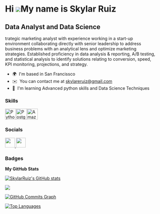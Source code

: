 Hi ![](https://user-images.githubusercontent.com/18350557/176309783-0785949b-9127-417c-8b55-ab5a4333674e.gif)My name is Skylar Ruiz
===================================================================================================================================

Data Analyst and Data Science
-----------------------------

trategic marketing analyst with experience working in a start-up environment collaborating directly with senior leadership to address business problems with an analytical lens and optimize marketing strategies. Established proficiency in data analysis & reporting, A/B testing, and statistical analysis to identify solutions relating to conversion, speed, KPI monitoring, projections, and strategy.

* 🌍  I'm based in San Francissco
* ✉️  You can contact me at [skylareruiz@gmail.com](mailto:skylareruiz@gmail.com)
* 🧠  I'm learning Advanced python skills and Data Science Techniques

### Skills


<p align="left">
<a href="https://www.python.org/" target="_blank" rel="noreferrer"><img src="https://raw.githubusercontent.com/danielcranney/readme-generator/main/public/icons/skills/python-colored.svg" width="36" height="36" alt="Python" /></a><a href="https://www.postgresql.org/" target="_blank" rel="noreferrer"><img src="https://raw.githubusercontent.com/danielcranney/readme-generator/main/public/icons/skills/postgresql-colored.svg" width="36" height="36" alt="PostgreSQL" /></a><a href="https://aws.amazon.com" target="_blank" rel="noreferrer"><img src="https://raw.githubusercontent.com/danielcranney/readme-generator/main/public/icons/skills/aws-colored.svg" width="36" height="36" alt="Amazon Web Services" /></a>
</p>


### Socials

<p align="left"> <a href="https://www.github.com/SkylarRuiz" target="_blank" rel="noreferrer"> <picture> <source media="(prefers-color-scheme: dark)" srcset="https://raw.githubusercontent.com/danielcranney/readme-generator/main/public/icons/socials/github-dark.svg" /> <source media="(prefers-color-scheme: light)" srcset="https://raw.githubusercontent.com/danielcranney/readme-generator/main/public/icons/socials/github.svg" /> <img src="https://raw.githubusercontent.com/danielcranney/readme-generator/main/public/icons/socials/github.svg" width="32" height="32" /> </picture> </a> <a href="https://www.linkedin.com/in/skylar-ruiz-242370102/" target="_blank" rel="noreferrer"> <picture> <source media="(prefers-color-scheme: dark)" srcset="https://raw.githubusercontent.com/danielcranney/readme-generator/main/public/icons/socials/linkedin-dark.svg" /> <source media="(prefers-color-scheme: light)" srcset="https://raw.githubusercontent.com/danielcranney/readme-generator/main/public/icons/socials/linkedin.svg" /> <img src="https://raw.githubusercontent.com/danielcranney/readme-generator/main/public/icons/socials/linkedin.svg" width="32" height="32" /> </picture> </a></p>

### Badges

<b>My GitHub Stats</b>

<a href="http://www.github.com/SkylarRuiz"><img src="https://github-readme-stats.vercel.app/api?username=SkylarRuiz&show_icons=true&hide=&count_private=true&title_color=ec4899&text_color=ffffff&icon_color=64748b&bg_color=27272a&hide_border=true&show_icons=true" alt="SkylarRuiz's GitHub stats" /></a>

<a href="http://www.github.com/SkylarRuiz"><img src="https://github-readme-streak-stats.herokuapp.com/?user=SkylarRuiz&stroke=ffffff&background=27272a&ring=ec4899&fire=ec4899&currStreakNum=ffffff&currStreakLabel=ec4899&sideNums=ffffff&sideLabels=ffffff&dates=ffffff&hide_border=true" /></a>

<a href="http://www.github.com/SkylarRuiz"><img src="https://github-readme-activity-graph.cyclic.app/graph?username=SkylarRuiz&bg_color=27272a&color=ffffff&line=64748b&point=ffffff&area_color=27272a&area=true&hide_border=true&custom_title=GitHub%20Commits%20Graph" alt="GitHub Commits Graph" /></a>

<a href="https://github.com/SkylarRuiz" align="left"><img src="https://github-readme-stats.vercel.app/api/top-langs/?username=SkylarRuiz&langs_count=10&title_color=ec4899&text_color=ffffff&icon_color=64748b&bg_color=27272a&hide_border=true&locale=en&custom_title=Top%20%Languages" alt="Top Languages" /></a>
